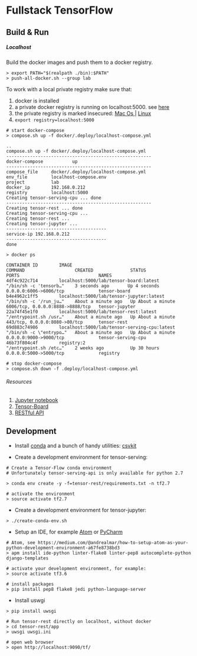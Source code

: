 # Fullstack TensorFlow

## Build & Run

##### Localhost

Build the docker images and push them to a docker registry.
```
> export PATH="$(realpath ./bin):$PATH"
> push-all-docker.sh --group lab
```
To work with a local private registry make sure that:
1. docker is installed
2. a private docker registry is running on localhost:5000. see [here](https://docs.docker.com/registry/deploying/)
3. the private registry is marked insecured: [Mac Os ](https://stackoverflow.com/questions/32808215/where-to-set-the-insecure-registry-flag-on-mac-os) | [Linux](https://docs.docker.com/registry/insecure/)
4. `export registry=localhost:5000`

```
# start docker-compose
> compose.sh up -f docker/.deploy/localhost-compose.yml

..
compose.sh up -f docker/.deploy/localhost-compose.yml
-------------------------------------------------------
docker-compose           up
-------------------------------------------------------
compose_file     docker/.deploy/localhost-compose.yml
env_file         localhost-compose.env
project          lab
docker_ip        192.168.0.212
registry         localhost:5000
Creating tensor-serving-cpu ... done
-------------------------------------------------------
Creating tensor-rest ... done
Creating tensor-serving-cpu ...
Creating tensor-rest ...
Creating tensor-jupyter ...
--------------------------------------
service-ip 192.168.0.212
--------------------------------------
done

> docker ps

CONTAINER ID        IMAGE                                          COMMAND                   CREATED              STATUS              PORTS                              NAMES
4df4c922c714        localhost:5000/lab/tensor-board:latest         "/bin/sh -c 'tensorb…"    3 seconds ago       Up 4 seconds        0.0.0.0:6006->6006/tcp             tensor-board
b4e4962c1ff5        localhost:5000/lab/tensor-jupyter:latest       "/bin/sh -c '/run_ju…"    About a minute ago   Up About a minute   6006/tcp, 0.0.0.0:8888->8888/tcp   tensor-jupyter
22a74f45e1f0        localhost:5000/lab/tensor-rest:latest          "/entrypoint.sh /usr…"    About a minute ago   Up About a minute   443/tcp, 0.0.0.0:8080->80/tcp      tensor-rest
69d883c74986        localhost:5000/lab/tensor-serving-cpu:latest   "/bin/sh -c \"entrypo…"   About a minute ago   Up About a minute   0.0.0.0:9000->9000/tcp             tensor-serving-cpu
46b73f804c4f        registry:2                                     "/entrypoint.sh /etc…"    2 weeks ago          Up 30 hours         0.0.0.0:5000->5000/tcp             registry

# stop docker-compose
> compose.sh down -f .deploy/localhost-compose.yml
```
###### Resources
1. [Jupyter notebook](http://localhost:8888/)
2. [Tensor-Board](http://localhost:6006/)
3. [RESTful API](http://localhost:8080/tf/)


## Development
* Install [conda](https://conda.io/docs/user-guide/install/index.html) and a bunch of handy utilities: [csvkit](https://csvkit.readthedocs.io/en/1.0.2/)

* Create a development environment for tensor-serving:
```
# Create a Tensor-Flow conda environment
# Unfortunately tensor-serving-api is only available for python 2.7

> conda env create -y -f=tensor-rest/requirements.txt -n tf2.7

# activate the environment
> source activate tf2.7
```

* Create a development environment for tensor-jupyter:
```
> ./create-conda-env.sh
```

* Setup an IDE, for example [Atom](https://atom.io/) or [PyCharm](https://www.jetbrains.com/pycharm/)
```
# Atom, see https://medium.com/@andrealmar/how-to-setup-atom-as-your-python-development-environment-a67fe8738bd3
> apm install ide-python linter-flake8 linter-pep8 autocomplete-python django-templates

# activate your development environment, for example:
> source activate tf3.6

# install packages
> pip install pep8 flake8 jedi python-language-server
```

* Install uswgi
```
> pip install uwsgi

# Run tensor-rest directly on localhost, without docker
> cd tensor-rest/app
> uwsgi uwsgi.ini

# open web browser
> open http://localhost:9090/tf/

```
